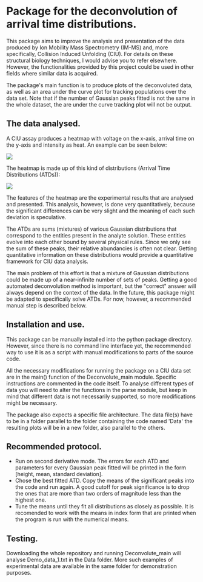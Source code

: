 # Package for the deconvolution of arrival time distributions.

This package aims to improve the analysis and presentation of the data produced by Ion Mobility Mass Spectrometry (IM-MS) and, more specifically, Collision Induced Unfolding (CIU). For details on these structural biology techniques, I would advise you to refer elsewhere. However, the functionalities provided by this project could be used in other fields where similar data is acquired.


The package's main function is to produce plots of the deconvoluted data, as well as an area under the curve plot for tracking populations over the data set. Note that if the number of Gaussian peaks fitted is not the same in the whole dataset, the are under the curve tracking plot will not be output.

## The data analysed.

A CIU assay produces a heatmap with voltage on the x-axis, arrival time on the y-axis and intensity as heat. An example can be seen below:

![](https://github.com/simoskalfas/CIVU/blob/master/Images/Heatmap.png)

The heatmap is made up of this kind of distributions (Arrival Time Distributions (ATDs)):

![](https://github.com/simoskalfas/CIVU/blob/master/Images/ATD.png)

The features of the heatmap are the experimental results that are analysed and presented. This analysis, however, is done very quantitatively, because the significant differences can be very slight and the meaning of each such deviation is speculative.


The ATDs are sums (mixtures) of various Gaussian distributions that correspond to the entities present in the analyte solution. These entities evolve into each other bound by several physical rules. Since we only see the sum of these peaks, their relative abundancies is often not clear. Getting quantitative information on these distributions would provide a quantitative framework for CIU data analysis.


The main problem of this effort is that a mixture of Gaussian distributions could be made up of a near-infinite number of sets of peaks. Getting a good automated deconvolution method is important, but the "correct" answer will always depend on the context of the data. In the future, this package might be adapted to specifically solve ATDs. For now, however, a recommended manual step is described below.

## Installation and use.

This package can be manually installed into the python package directory. However, since there is no command line interface yet, the recommended way to use it is as a script with manual modifications to parts of the source code.


All the necessary modifications for running the package on a CIU data set are in the main() function of the Deconvolute_main module. Specific instructions are commented in the code itself. To analyse different types of data you will need to alter the functions in the parse module, but keep in mind that different data is not necessarily supported, so more modifications might be necessary.


The package also expects a specific file architecture. The data file(s) have to be in a folder parallel to the folder containing the code named 'Data' the resulting plots will be in a new folder, also parallel to the others. 

## Recommended protocol.

- Run on second derivative mode. The errors for each ATD and parameters for every Gaussian peak fitted will be printed in the form [height, mean, standard deviation].
- Chose the best fitted ATD. Copy the means of the significant peaks into the code and run again. A good cutoff for peak significance is to drop the ones that are more than two orders of magnitude less than the highest one.
- Tune the means until they fit all distributions as closely as possible. It is recomended to work with the means in index form that are printed when the program is run with the numerical means.

## Testing.

Downloading the whole repository and running Deconvolute_main will analyse Demo_data_1.txt in the Data folder. More such examples of experimental data are available in the same folder for demonstration purposes.

